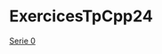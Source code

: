# ExercicesTpCpp24

[Serie 0](https://docs.google.com/document/d/1Mal9GYWG-j9mr6MMycJGYugI_nOH07G3AgFDxHxb0bs/edit?usp=sharing)

